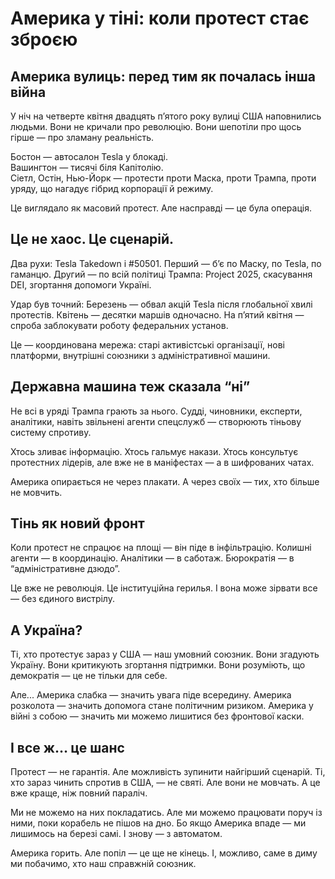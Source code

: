 # Америка у тіні: коли протест стає зброєю

## Америка вулиць: перед тим як почалась інша війна

У ніч на четверте квітня двадцять п’ятого року вулиці США наповнились людьми. Вони не кричали про революцію. Вони шепотіли про щось гірше — про зламану реальність.  
  
Бостон — автосалон Tesla у блокаді.  
Вашингтон — тисячі біля Капітолію.  
Сіетл, Остін, Нью-Йорк — протести проти Маска, проти Трампа, проти уряду, що нагадує гібрид корпорації й режиму.  
  
Це виглядало як масовий протест. Але насправді — це була операція.

## Це не хаос. Це сценарій.

Два рухи: Tesla Takedown і #50501. Перший — б’є по Маску, по Tesla, по гаманцю. Другий — по всій політиці Трампа: Project 2025, скасування DEI, згортання допомоги Україні.  
  
Удар був точний: Березень — обвал акцій Tesla після глобальної хвилі протестів. Квітень — десятки маршів одночасно. На п’ятий квітня — спроба заблокувати роботу федеральних установ.  
  
Це — координована мережа: старі активістські організації, нові платформи, внутрішні союзники з адміністративної машини.

## Державна машина теж сказала “ні”

Не всі в уряді Трампа грають за нього. Судді, чиновники, експерти, аналітики, навіть звільнені агенти спецслужб — створюють тіньову систему спротиву.  
  
Хтось зливає інформацію. Хтось гальмує накази. Хтось консультує протестних лідерів, але вже не в маніфестах — а в шифрованих чатах.  
  
Америка опирається не через плакати. А через своїх — тих, хто більше не мовчить.

## Тінь як новий фронт

Коли протест не спрацює на площі — він піде в інфільтрацію. Колишні агенти — в координацію. Аналітики — в саботаж. Бюрократія — в “адміністративне дзюдо”.  
  
Це вже не революція. Це інституційна герилья. І вона може зірвати все — без єдиного вистрілу.

## А Україна?

Ті, хто протестує зараз у США — наш умовний союзник. Вони згадують Україну. Вони критикують згортання підтримки. Вони розуміють, що демократія — це не тільки для себе.  
  
Але... Америка слабка — значить увага піде всередину. Америка розколота — значить допомога стане політичним ризиком. Америка у війні з собою — значить ми можемо лишитися без фронтової каски.

## І все ж… це шанс

Протест — не гарантія. Але можливість зупинити найгірший сценарій. Ті, хто зараз чинить спротив в США, — не святі. Але вони не мовчать. А це вже краще, ніж повний параліч.  
  
Ми не можемо на них покладатись. Але ми можемо працювати поруч із ними, поки корабель не пішов на дно. Бо якщо Америка впаде — ми лишимось на березі самі. І знову — з автоматом.

Америка горить. Але попіл — це ще не кінець. І, можливо, саме в диму ми побачимо, хто наш справжній союзник.